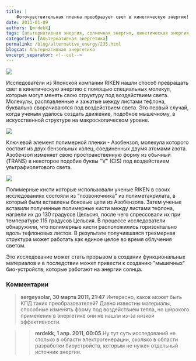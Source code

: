 ```yaml
---
title: |
    Фоточувствительная пленка преобразует свет в кинетическую энергию!
date: 2011-01-09
authors: [mrdekk]
tags: [альтернативная энергия, солнечная энергия, кинетическая энергия, азобензол, фоточувствительная пленка]
categories: [Альтернативная энергетика]
permalink: /blog/alternative_energy/235.html
blogcat: Альтернативная энергетика
excerpt_separator: <!--cut-->
---
```



![](http://itw66.ru/uploads/images/00/00/01/2011/01/09/edf89e.jpg)


Исследователи из Японской компании RIKEN нашли способ превращать свет в кинетическую энергию с помощью специальных молекул, которые могут менять свою структуру под воздействием света. Молекулы, расплавленные и зажатые между листами тефлона, буквально сворачиваются под воздействием света. Это первый случай, когда ученым удалось создать движение, подобное мышечному, в искусственной структуре на макроскопическом уровне.


<!--cut-->



![](http://itw66.ru/uploads/images/00/00/01/2011/01/09/bea312.png)


Ключевой элемент полимерной пленки - Азобензол, молекула которого состоит из двух бензольных колец, соединенных двумя атомами азота. Азобензол изменяет свою пространственную форму из обычный (TRANS) в некоторое подобие буквы "V" (CIS) под воздействием ультрафиолетового света.


![](http://itw66.ru/uploads/images/00/00/01/2011/01/09/520344.png)


Полимерные кисти которые использовали ученые RIKEN в своих исследованиях состояли из "позвоночника" из полиметакрилата, в который были вставлены боковые цепи из Азобензола. Затем ученые вставили полученные полимерные кисти между листами тефлона, нагрели их до 130 градусов Цельсия, после чего спрессовали их при температуре 115 градусов Цельсия. В процессе исследователи обнаружили, что полимерные кисти расположились горизонтально вдоль тефлоновых листов. В результате получившаяся трехмерная структура может работать как единое целое во время облучения светом. 

Это исследование может стать прорывом в создании функциональных материалов и в последствии может привести к созданию "мышечных" био-устройств, которые работают на энергии солнца.

### Комментарии

> **sergeysolar, 30 марта 2011, 21:47**
> Интересно, каков может быть КПД таких преобразователей? Давно известны материалы, способные изменять форму под воздействием тепла, но широкого применения в энергетике они не нашли из-за низкой эффективности.

>> **mrdekk, 1 апр. 2011, 00:05**
>> Ну тут суть исследований не столько в области электрогенерации, сколько в области разработки биоустройств, которым не нужен отдельный источник энергии.
